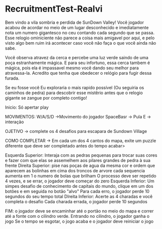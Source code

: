 # RecruitmentTest-Realvi

Bem vindo a vila sombria e perdida de SunDown Valley! 
Você jogador acabou de acordar no meio de um lugar desconhecido e imediatamente nota um numero gigantesco no ceu contando cada segundo que se passa. Esse relogio ominiciente não parece a coisa mais amigavel por aqui, e pelo visto algo bem ruim irá acontecer caso você não faça o que você ainda não sabe.

Você observa atravez da cerca e percebe uma luz verde saindo de uma poça estranhamente mágica. E para seu infortuno, essa cerca tambem é mágica, pois ela é impassavel mesmo você dando seu melhor para atravessa-la. Acredito que tenha que obedecer o relógio para fugir dessa furada.

Se eu fosse você Eu exploraria o mais rapido possível (Ou seguiria os caminhos de pedra) para descobrir esse mistêrio antes que o relogio gigante se zangue por completo contigo!

Inicio: Só apertar play

MOVIMENTOS: W/A/S/D ->Movimento do jogador
            SpaceBasr -> Pula
            E -> interação
            
OJETIVO -> complete os 4 desafios para escapara de Sundown Village

COMO COMPLETAR -> Em cada um dos 4 cantos do mapa, exite um puzzle diferente que deve ser completado antes do tempo acabar>
            
Esquerda Superior: Interaja com as pedras pequenas para trocar suas cores e fazer com que elas se assemelhem aos pilares grandes de pedra à sua frente
Direita Superior: pise nas poças de agua da mesma cor e ordem que aparecem as bolinhas em cima dos troncos de arvore
                  cada sequencia aumenta em 1 o numero de bolas que brilham
                  O processo deve ser repetido 4 vezes, e se errar, o jogador deve começar do zero
Esquerda Inferior: Um simpes desafio de conhecimento de capitais do mundo, clique em um dos botões e em seguida no botão "alvo"
                 Para cada erro, o jogador perde 10 segundos do seu tempo total
DIreita Inferior: Acerte as 4 charadas e você completa o desafio
                  Cada charada errada, o jogador perde 10 segundos
                  
FIM: o jogador deve se encaminhar até o portão no meio do mapa e correr até a fonte com o cilindro verde. Entrando no cilindro, o jogador ganha o jogo
     Se o tempo se esgotar, o jogo acaba e o jogador deve reiniciar o jogo
